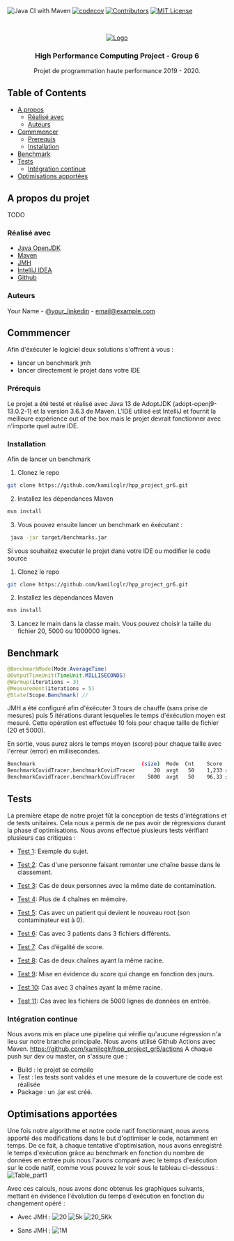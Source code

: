 ![Java CI with Maven](https://github.com/kamilcglr/hpp_project_gr6/workflows/Java%20CI%20with%20Maven/badge.svg)
[![codecov](https://codecov.io/gh/kamilcglr/hpp_project_gr6/branch/dev/graph/badge.svg?token=P4AQ072RCG)](https://codecov.io/gh/kamilcglr/hpp_project_gr6)
[![Contributors][contributors-shield]][contributors-url]
[![MIT License][license-shield]][license-url]

<!-- PROJECT LOGO -->
<br />
<p align="center">
  <a href="https://www.telecom-st-etienne.fr/">
    <img src="https://www.telecom-st-etienne.fr/wp-content/uploads/sites/3/2015/12/logo_tse_H_BL_web1-1.png" alt="Logo" >
  </a>

  <h3 align="center">High Performance Computing Project - Group 6</h3>

  <p align="center">
    Projet de programmation haute performance 2019 - 2020.
  </p>
</p>


<!-- TABLE OF CONTENTS -->
## Table of Contents

* [A propos](#a-propos-du-projet)
  * [Réalisé avec](#réalisé-avec)
  * [Auteurs](#auteurs)
* [Commmencer](#getting-started)
  * [Prerequis](#prerequisites)
  * [Installation](#installation)
* [Benchmark](#benchmark)
* [Tests](#tests)
  * [Intégration continue](#intégration-continue)
* [Optimisations apportées](#optimisations-apportées)

<!-- ABOUT THE PROJECT -->
## A propos du projet
TODO

### Réalisé avec
* [Java OpenJDK](https://openjdk.java.net/)
* [Maven](https://maven.apache.org/)
* [JMH](https://openjdk.java.net/projects/code-tools/jmh/)
* [IntelliJ IDEA](https://www.jetbrains.com/idea/)
* [Github](https://github.com/)

### Auteurs
Your Name - [@your_linkedin](https://linkedin.com/your_username) - email@example.com


<!-- GETTING STARTED -->
## Commmencer
Afin d'éxécuter le logiciel deux solutions s'offrent à vous :
- lancer un benchmark jmh
- lancer directement le projet dans votre IDE

### Prérequis
Le projet a été testé et réalisé avec Java 13 de AdoptJDK (adopt-openj9-13.0.2-1) et la version 3.6.3 de Maven.
L'IDE utilisé est IntelliJ et fournit la meilleure expérience out of the box mais le projet devrait fonctionner avec n'importe quel autre IDE.

### Installation
Afin de lancer un benchmark 
1. Clonez le repo
```sh
git clone https://github.com/kamilcglr/hpp_project_gr6.git
```
2. Installez les dépendances Maven
```sh
mvn install
```
3. Vous pouvez ensuite lancer un benchmark en éxécutant :
```sh
 java -jar target/benchmarks.jar 
 ```
 
Si vous souhaitez executer le projet dans votre IDE ou modifier le code source
1. Clonez le repo
```sh
git clone https://github.com/kamilcglr/hpp_project_gr6.git
```
2. Installez les dépendances Maven
```sh
mvn install
```
3. Lancez le main dans la classe main. Vous pouvez choisir la taille du fichier 20, 5000 ou 1000000 lignes.

<!-- Benchmarks -->
## Benchmark
```java
@BenchmarkMode(Mode.AverageTime)
@OutputTimeUnit(TimeUnit.MILLISECONDS)
@Warmup(iterations = 3)
@Measurement(iterations = 5)
@State(Scope.Benchmark) //
```
JMH a été configuré afin d'éxécuter 3 tours de chauffe (sans prise de mesures) puis 5 itérations durant lesquelles le temps d'éxécution moyen est mesuré. Cette opération est effectuée 10 fois pour chaque taille de fichier (20 et 5000).

En sortie, vous aurez alors le temps moyen (score) pour chaque taille avec l'erreur (error) en millisecondes.
```sh
Benchmark                                  (size)  Mode  Cnt    Score   Error  Units
BenchmarkCovidTracer.benchmarkCovidTracer      20  avgt   50    1,233 ± 0,022  ms/op
BenchmarkCovidTracer.benchmarkCovidTracer    5000  avgt   50    96,33 ± 5,888  ms/op
```

<!-- Tests -->
## Tests
La première étape de notre projet fût la conception de tests d'intégrations et de tests unitaires. 
Cela nous a permis de ne pas avoir de régressions durant la phase d'optimisations. 
Nous avons effectué plusieurs tests vérifiant plusieurs cas critiques : 

- [Test 1](https://github.com/kamilcglr/hpp_project_gr6/tree/dev/src/main/resources/input_test/test1): Exemple du sujet.

- [Test 2](https://github.com/kamilcglr/hpp_project_gr6/tree/dev/src/main/resources/input_test/test2): Cas d'une personne faisant remonter une chaîne basse dans le classement. 

- [Test 3](https://github.com/kamilcglr/hpp_project_gr6/tree/dev/src/main/resources/input_test/test3): Cas de deux personnes avec la même date de contamination.
 
- [Test 4](https://github.com/kamilcglr/hpp_project_gr6/tree/dev/src/main/resources/input_test/test4): Plus de 4 chaînes en mémoire.

- [Test 5](https://github.com/kamilcglr/hpp_project_gr6/tree/dev/src/main/resources/input_test/test5): Cas avec un patient qui devient le nouveau root (son contaminateur est à 0).
  
- [Test 6](https://github.com/kamilcglr/hpp_project_gr6/tree/dev/src/main/resources/input_test/test6): Cas avec 3 patients dans 3 fichiers différents.

- [Test 7](https://github.com/kamilcglr/hpp_project_gr6/tree/dev/src/main/resources/input_test/test7): Cas d’égalité de score.
  
- [Test 8](https://github.com/kamilcglr/hpp_project_gr6/tree/dev/src/main/resources/input_test/test8): Cas de deux chaînes ayant la même racine.
  
- [Test 9](https://github.com/kamilcglr/hpp_project_gr6/tree/dev/src/main/resources/input_test/test9): Mise en évidence du score qui change en fonction des jours.
  
- [Test 10](https://github.com/kamilcglr/hpp_project_gr6/tree/dev/src/main/resources/input_test/test10): Cas avec 3 chaînes ayant la même racine.

- [Test 11](https://github.com/kamilcglr/hpp_project_gr6/tree/dev/src/main/resources/input_test/test11): Cas avec les fichiers de 5000 lignes de données en entrée. 

<!-- Intégration continue -->
### Intégration continue
Nous avons mis en place une pipeline qui vérifie qu'aucune régression n'a lieu sur notre branche principale. 
Nous avons utilisé Github Actions avec Maven. https://github.com/kamilcglr/hpp_project_gr6/actions
A chaque push sur dev ou master, on s'assure que :
- Build : le projet se compile 
- Test : les tests sont validés et une mesure de la couverture de code est réalisée
- Package : un .jar est créé.

<!-- Optimisations -->
## Optimisations apportées
Une fois notre algorithme et notre code natif fonctionnant, nous avons apporté des modifications dans le but d'optimiser le code, notamment en temps. De ce fait, à chaque tentative d'optimisation, nous avons enregistré le temps d'exécution grâce au benchmark en fonction du nombre de données en entrée puis nous l'avons comparé avec le temps d'exécution sur le code natif, comme vous pouvez le voir sous le tableau ci-dessous : 
![Table_part1](https://github.com/kamilcglr/hpp_project_gr6/tree/blob/dev/images/results_table.png)


Avec ces calculs, nous avons donc obtenus les graphiques suivants, mettant en évidence l'évolution du temps d'exécution en fonction du changement opéré : 
- Avec JMH :
![20](https://github.com/kamilcglr/hpp_project_gr6/blob/dev/images/20.PNG)
![5k](https://github.com/kamilcglr/hpp_project_gr6/blob/dev/images/5K.PNG)
![20_5Kk](https://github.com/kamilcglr/hpp_project_gr6/blob/dev/images/20_5K.PNG)

- Sans JMH :
![1M](https://github.com/kamilcglr/hpp_project_gr6/blob/dev/images/1M.PNG)


<!-- MARKDOWN LINKS & IMAGES -->
<!-- https://www.markdownguide.org/basic-syntax/#reference-style-links -->
[contributors-shield]: https://img.shields.io/github/contributors/othneildrew/Best-README-Template.svg?style=flat-square
[contributors-url]: https://github.com/othneildrew/Best-README-Template/graphs/contributors
[license-shield]: https://img.shields.io/github/license/othneildrew/Best-README-Template.svg?style=flat-square
[license-url]: https://github.com/othneildrew/Best-README-Template/blob/master/LICENSE.txt

